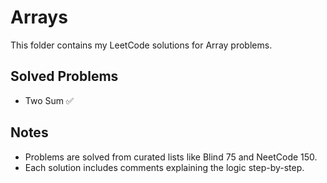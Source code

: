# Arrays

This folder contains my LeetCode solutions for Array problems.

## Solved Problems
- Two Sum ✅

## Notes
- Problems are solved from curated lists like Blind 75 and NeetCode 150.
- Each solution includes comments explaining the logic step-by-step.
